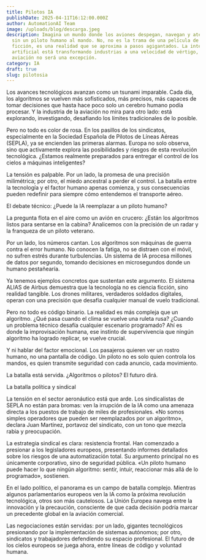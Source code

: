 ```yaml
---
title: Pilotos IA
publishDate: 2025-04-11T16:12:00.000Z
author: AutomationAI Team
image: /uploads/blog/descarga.jpeg
description: Imagina un mundo donde los aviones despegan, navegan y aterrizan
  sin un piloto humano al mando. No, no es la trama de una película de ciencia
  ficción, es una realidad que se aproxima a pasos agigantados. La inteligencia
  artificial está transformando industrias a una velocidad de vértigo, y la
  aviación no será una excepción.
category: IA
draft: true
slug: pilotosia
---
```




Los avances tecnológicos avanzan como un tsunami imparable. Cada día, los algoritmos se vuelven más sofisticados, más precisos, más capaces de tomar decisiones que hasta hace poco solo un cerebro humano podía procesar. Y la industria de la aviación no mira para otro lado: está explorando, investigando, desafiando los límites tradicionales de lo posible.





Pero no todo es color de rosa. En los pasillos de los sindicatos, especialmente en la Sociedad Española de Pilotos de Líneas Aéreas (SEPLA), ya se encienden las primeras alarmas. Europa no solo observa, sino que activamente explora las posibilidades y riesgos de esta revolución tecnológica. ¿Estamos realmente preparados para entregar el control de los cielos a máquinas inteligentes?





La tensión es palpable. Por un lado, la promesa de una precisión milimétrica; por otro, el miedo ancestral a perder el control. La batalla entre la tecnología y el factor humano apenas comienza, y sus consecuencias pueden redefinir para siempre cómo entendemos el transporte aéreo.





El debate técnico: ¿Puede la IA reemplazar a un piloto humano?


La pregunta flota en el aire como un avión en crucero: ¿Están los algoritmos listos para sentarse en la cabina? Analicemos con la precisión de un radar y la franqueza de un piloto veterano.





Por un lado, los números cantan. Los algoritmos son máquinas de guerra contra el error humano. No conocen la fatiga, no se distraen con el móvil, no sufren estrés durante turbulencias. Un sistema de IA procesa millones de datos por segundo, tomando decisiones en microsegundos donde un humano pestañearía.





Ya tenemos ejemplos concretos que sustentan este argumento. El sistema ALIAS de Airbus demuestra que la tecnología no es ciencia ficción, sino realidad tangible. Los drones militares, verdaderos soldados digitales, operan con una precisión que desafía cualquier manual de vuelo tradicional.





Pero no todo es código binario. La realidad es más compleja que un algoritmo. ¿Qué pasa cuando el clima se vuelve una ruleta rusa? ¿Cuando un problema técnico desafía cualquier escenario programado? Ahí es donde la improvisación humana, ese instinto de supervivencia que ningún algoritmo ha logrado replicar, se vuelve crucial.





Y ni hablar del factor emocional. Los pasajeros quieren ver un rostro humano, no una pantalla de código. Un piloto no es solo quien controla los mandos, es quien transmite seguridad con cada anuncio, cada movimiento.





La batalla está servida. ¿Algoritmos o pilotos? El futuro dirá.





La batalla política y sindical


La tensión en el sector aeronáutico está que arde. Los sindicalistas de SEPLA no están para bromas: ven la irrupción de la IA como una amenaza directa a los puestos de trabajo de miles de profesionales. «No somos simples operadores que pueden ser reemplazados por un algoritmo», declara Juan Martínez, portavoz del sindicato, con un tono que mezcla rabia y preocupación.





La estrategia sindical es clara: resistencia frontal. Han comenzado a presionar a los legisladores europeos, presentando informes detallados sobre los riesgos de una automatización total. Su argumento principal no es únicamente corporativo, sino de seguridad pública. «Un piloto humano puede hacer lo que ningún algoritmo: sentir, intuir, reaccionar más allá de lo programado», sostienen.





En el lado político, el panorama es un campo de batalla complejo. Mientras algunos parlamentarios europeos ven la IA como la próxima revolución tecnológica, otros son más cautelosos. La Unión Europea navega entre la innovación y la precaución, consciente de que cada decisión podría marcar un precedente global en la aviación comercial.





Las negociaciones están servidas: por un lado, gigantes tecnológicos presionando por la implementación de sistemas autónomos; por otro, sindicatos y trabajadores defendiendo su espacio profesional. El futuro de los cielos europeos se juega ahora, entre líneas de código y voluntad humana.
